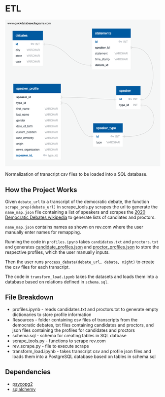 # ETL

![ERD](Images/ERD.png)

Normalization of transcript csv files to be loaded into a SQL database.

## How the Project Works

Given `debate_url` to a transcript of the democratic debate, the function `scrape_prep(debate_url)` in  scrape_tools.py scrapes the url to generate the `name_map.json` file containing a list of speakers and scrapes the [2020 Democratic Debates wikipedia](https://en.wikipedia.org/wiki/2020_Democratic_Party_presidential_debates_and_forums) to generate lists of candiates and proctors.

`name_map.json` contains names as shown on rev.com where the user manually enter names for remapping.

Running the code in `profiles.ipynb` takes `candidates.txt` and `proctors.txt` and generates [candidate_profiles.json](https://github.com/phamkdaniel/ETL/blob/master/Resources/candidate_profiles.json) and  [proctor_profiles.json](https://github.com/phamkdaniel/ETL/blob/master/Resources/proctor_profiles.json) to store the respective profiles, which the user manually inputs.

Then the user runs `process_debate(debate_url, debate, night)` to create the csv files for each transcript.

The code in `transform_load.ipynb` takes the datasets and loads them into a database based on relations defined in `schema.sql`.

## File Breakdown

* profiles.ipynb - reads candidates.txt and proctors.txt to generate empty dictionaries to store profile information
* Resources - folder containing csv files of transcripts from the democratic debates, txt files containing candidates and proctors, and json files containing the profiles for candidates and proctors
* schema.sql - schema for creating tables in SQL datbase
* scrape_tools.py - functions to scrape rev.com
* rev_scrape.py - file to execute scrape
* transform_load.ipynb - takes transcript csv and profile json files and loads them into a PostgreSQL database based on tables in schema.sql

## Dependencies

* [psycopg2](https://pypi.org/project/psycopg2/)
* [sqlalchemy](https://www.sqlalchemy.org/)
